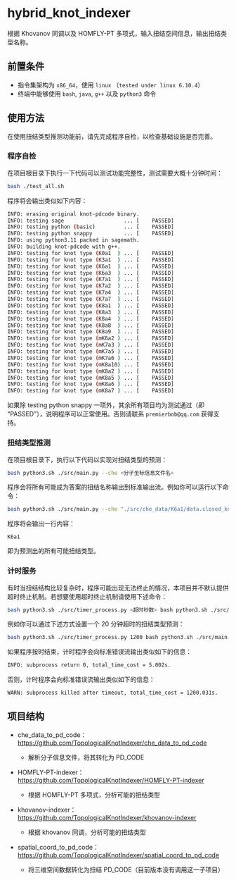 # hybrid_knot_indexer
根据 Khovanov 同调以及 HOMFLY-PT 多项式，输入扭结空间信息，输出扭结类型名称。



## 前置条件

- 指令集架构为 `x86_64`，使用 `linux` （`tested under linux 6.10.4`）
- 终端中能够使用 `bash`, `java`, `g++` 以及 `python3` 命令



## 使用方法

在使用扭结类型推测功能前，请先完成程序自检，以检查基础设施是否完善。

### 程序自检

在项目根目录下执行一下代码可以测试功能完整性，测试需要大概十分钟时间：

```bash
bash ./test_all.sh
```

程序将会输出类似如下内容：

```bash
INFO: erasing original knot-pdcode binary.
INFO: testing sage                   ... [    PASSED]
INFO: testing python (basic)         ... [    PASSED]
INFO: testing python snappy          ... [    PASSED]
INFO: using python3.11 packed in sagemath.
INFO: building knot-pdcode with g++.
INFO: testing for knot type (K0a1  ) ... [    PASSED]
INFO: testing for knot type (K3a1  ) ... [    PASSED]
INFO: testing for knot type (K6a1  ) ... [    PASSED]
INFO: testing for knot type (K6a3  ) ... [    PASSED]
INFO: testing for knot type (K7a1  ) ... [    PASSED]
INFO: testing for knot type (K7a2  ) ... [    PASSED]
INFO: testing for knot type (K7a4  ) ... [    PASSED]
INFO: testing for knot type (K7a7  ) ... [    PASSED]
INFO: testing for knot type (K8a1  ) ... [    PASSED]
INFO: testing for knot type (K8a3  ) ... [    PASSED]
INFO: testing for knot type (K8a4  ) ... [    PASSED]
INFO: testing for knot type (K8a8  ) ... [    PASSED]
INFO: testing for knot type (K8a9  ) ... [    PASSED]
INFO: testing for knot type (mK6a2 ) ... [    PASSED]
INFO: testing for knot type (mK7a3 ) ... [    PASSED]
INFO: testing for knot type (mK7a5 ) ... [    PASSED]
INFO: testing for knot type (mK7a6 ) ... [    PASSED]
INFO: testing for knot type (mK8a10) ... [    PASSED]
INFO: testing for knot type (mK8a2 ) ... [    PASSED]
INFO: testing for knot type (mK8a5 ) ... [    PASSED]
INFO: testing for knot type (mK8a6 ) ... [    PASSED]
INFO: testing for knot type (mK8a7 ) ... [    PASSED]
```

如果除 testing python snappy 一项外，其余所有项目均为测试通过（即 “PASSED”），说明程序可以正常使用。否则请联系 `premierbob@qq.com` 获得支持。

### 扭结类型推测

在项目根目录下，执行以下代码以实现对扭结类型的预测：

```bash
bash python3.sh ./src/main.py --che <分子坐标信息文件名>
```

程序会将所有可能成为答案的扭结名称输出到标准输出流。例如你可以运行以下命令：

```bash
bash python3.sh ./src/main.py --che "./src/che_data/K6a1/data.closed_knot_6_1_L100_sample_1"
```

程序将会输出一行内容：

```
K6a1
```

即为预测出的所有可能扭结类型。

### 计时服务

有时当扭结结构比较复杂时，程序可能出现无法终止的情况，本项目并不默认提供超时终止机制。若想要使用超时终止机制请使用下述命令：

```bash
bash python3.sh ./src/timer_process.py <超时秒数> bash python3.sh ./src/main.py --che <分子坐标信息文件名>
```

例如你可以通过下述方式设置一个 20 分钟超时的扭结类型预测：

```bash
bash python3.sh ./src/timer_process.py 1200 bash python3.sh ./src/main.py --che "./src/che_data/K6a1/data.closed_knot_6_1_L100_sample_1"
```

如果程序按时结束，计时程序会向标准错误流输出类似如下的信息：

```bash
INFO: subprocess return 0, total_time_cost = 5.002s.
```

否则，计时程序会向标准错误流输出类似如下的信息：

```bash
WARN: subprocess killed after timeout, total_time_cost = 1200.031s.
```



## 项目结构

- che_data_to_pd_code：https://github.com/TopologicalKnotIndexer/che_data_to_pd_code
  - 解析分子信息文件，将其转化为 PD_CODE
- HOMFLY-PT-indexer：https://github.com/TopologicalKnotIndexer/HOMFLY-PT-indexer
  - 根据 HOMFLY-PT 多项式，分析可能的扭结类型
- khovanov-indexer：https://github.com/TopologicalKnotIndexer/khovanov-indexer
  - 根据 khovanov 同调，分析可能的扭结类型

- spatial_coord_to_pd_code：https://github.com/TopologicalKnotIndexer/spatial_coord_to_pd_code
  - 将三维空间数据转化为扭结 PD_CODE（目前版本没有调用这一子项目）

